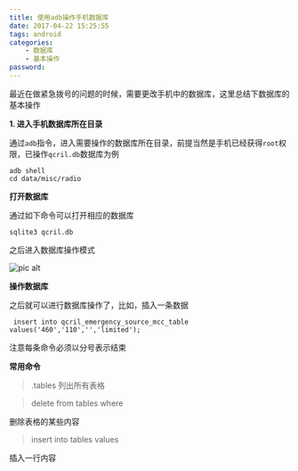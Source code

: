 ```yaml
---
title: 使用adb操作手机数据库
date: 2017-04-22 15:25:55
tags: android
categories:
    - 数据库
    - 基本操作
password: 
---
```


最近在做紧急拨号的问题的时候，需要更改手机中的数据库，这里总结下数据库的基本操作

**1. 进入手机数据库所在目录**

通过`adb`指令，进入需要操作的数据库所在目录，前提当然是手机已经获得`root`权限，已操作`qcril.db`数据库为例

```
adb shell
cd data/misc/radio
```

**打开数据库**

通过如下命令可以打开相应的数据库

```
sqlite3 qcril.db
```

之后进入数据库操作模式

![pic alt](https://github.com/zsl-github/blog/raw/master/source/picture/sqlte_1.png)

**操作数据库**

之后就可以进行数据库操作了，比如，插入一条数据
```
 insert into qcril_emergency_source_mcc_table values('460','110','','limited');
```
注意每条命令必须以分号表示结束

**常用命令**

> .tables
列出所有表格

> delete from tables where

删除表格的某些内容

>  insert into tables values

插入一行内容


